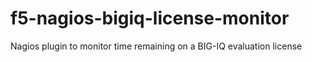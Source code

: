 # f5-nagios-bigiq-license-monitor
Nagios plugin to monitor time remaining on a BIG-IQ evaluation license
